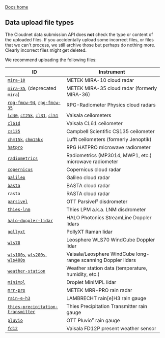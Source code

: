 [Docs home](https://docs.cloudnet.fmi.fi)

## Data upload file types

The Cloudnet data submission API does **not** check the type or content of the uploaded files.
If you accidentally upload some incorrect files, or files that we can't process,
we still archive those but perhaps do nothing more. Clearly incorrect files might
get deleted.

We recommend uploading the following files:

| ID                                                                                                                                                                                                                | Instrument                                                    |
| ----------------------------------------------------------------------------------------------------------------------------------------------------------------------------------------------------------------- | ------------------------------------------------------------- |
| [`mira-10`](../upload-file-types/mira.html)                                                                                                                                                                       | METEK MIRA-10 cloud radar                                     |
| [`mira-35`](../upload-file-types/mira.html), (deprecated `mira`)                                                                                                                                                  | METEK MIRA-35 cloud radar (formerly MIRA-36)                  |
| [`rpg-fmcw-94`](../upload-file-types/rpg-fmcw.html), [`rpg-fmcw-35`](../instruments/rpg-fmcw.html)                                                                                                                | RPG-Radiometer Physics cloud radars                           |
| [`ld40`](../upload-file-types/vaisala-ceilometers.html), [`ct25k`](../instruments/vaisala-ceilometers.html), [`cl31`](../instruments/vaisala-ceilometers.html), [`cl51`](../instruments/vaisala-ceilometers.html) | Vaisala ceilometers                                           |
| [`cl61d`](../upload-file-types/cl61d.html)                                                                                                                                                                        | Vaisala CL61 ceilometer                                       |
| [`cs135`](../upload-file-types/cs135.html)                                                                                                                                                                        | Campbell Scientific CS135 ceilometer                          |
| [`chm15k`](../upload-file-types/chm15k.html), [`chm15kx`](../instruments/chm15k.html)                                                                                                                             | Lufft ceilometers (formerly Jenoptik)                         |
| [`hatpro`](../upload-file-types/hatpro.html)                                                                                                                                                                      | RPG HATPRO microwave radiometer                               |
| [`radiometrics`](../upload-file-types/radiometrics.html)                                                                                                                                                          | Radiometrics (MP3014, MWP1, etc.) microwave radiometer        |
| [`copernicus`](../upload-file-types/copernicus.html)                                                                                                                                                              | Copernicus cloud radar                                        |
| [`galileo`](../upload-file-types/galileo.html)                                                                                                                                                                    | Galileo cloud radar                                           |
| [`basta`](../upload-file-types/basta.html)                                                                                                                                                                        | BASTA cloud radar                                             |
| `rasta`                                                                                                                                                                                                           | RASTA cloud radar                                             |
| [`parsivel`](../upload-file-types/parsivel.html)                                                                                                                                                                  | OTT Parsivel² disdrometer                                     |
| [`thies-lnm`](../upload-file-types/thies-lnm.html)                                                                                                                                                                | Thies LPM a.k.a. LNM disdrometer                              |
| [`halo-doppler-lidar`](../upload-file-types/halo-doppler-lidar.html)                                                                                                                                              | HALO Photonics StreamLine Doppler lidars                      |
| [`pollyxt`](../upload-file-types/pollyxt.html)                                                                                                                                                                    | PollyXT Raman lidar                                           |
| [`wls70`](../upload-file-types/wls70.html)                                                                                                                                                                        | Leosphere WLS70 WindCube Doppler lidar                        |
| [`wls100s`](../upload-file-types/windcube.html), [`wls200s`](../instruments/windcube.html), [`wls400s`](../instruments/windcube.html)                                                                             | Vaisala/Leosphere WindCube long-range scanning Doppler lidars |
| [`weather-station`](../upload-file-types/weather-station.html)                                                                                                                                                    | Weather station data (temperature, humidity, etc.)            |
| [`minimpl`](../upload-file-types/minimpl.html)                                                                                                                                                                    | Droplet MiniMPL lidar                                         |
| [`mrr-pro`](../upload-file-types/mrr-pro.html)                                                                                                                                                                    | METEK MRR-PRO rain radar                                      |
| [`rain-e-h3`](../upload-file-types/rain-e-h3.html)                                                                                                                                                                | LAMBRECHT rain[e]H3 rain gauge                                |
| [`thies-precipitation-transmitter`](../upload-file-types/thies-precipitation-transmitter.html)                                                                                                                    | Thies Precipitation Transmitter rain gauge                    |
| [`pluvio`](../upload-file-types/pluvio.html)                                                                                                                                                                      | OTT Pluvio² rain gauge                                        |
| [`fd12`](../upload-file-types/fd12.html)                                                                                                                                                                          | Vaisala FD12P present weather sensor                          |

